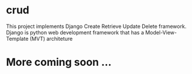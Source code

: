 # crud

This project implements Django Create Retrieve Update Delete framework.
Django is python web development framework that has a Model-View-Template (MVT) architeture

# More coming soon ...

